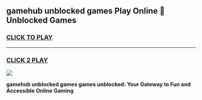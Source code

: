
## gamehub unblocked games Play Online 👋 Unblocked Games
<h3>
<a href="https://premium.freeplayer.one?title=gamehub_unblocked_games&ref=19F">CLICK TO PLAY</a></h3>
<hr>

<h3>
<a href="https://premium.freeplayer.one?title=gamehub_unblocked_games&ref=19F">CLICK 2 PLAY</a>
  
</h3>

<a href="https://premium.freeplayer.one?title=gamehub_unblocked_games&ref=19F"><img src="https://clearcache.store/games.png"></a>


**gamehub unblocked games games unblocked: Your Gateway to Fun and Accessible Online Gaming**
